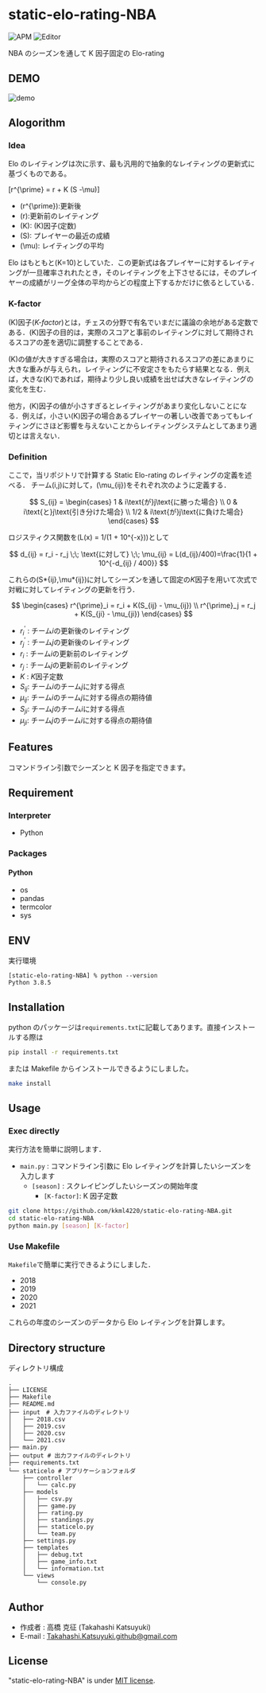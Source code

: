 # static-elo-rating-NBA

![APM](https://img.shields.io/badge/-Python-F9DC3E.svg?logo=python&style=flat)
![Editor](https://img.shields.io/badge/-Visual%20Studio%20Code-007ACC.svg?logo=visual-studio-code&style=flat)

NBA のシーズンを通して K 因子固定の Elo-rating

## DEMO

![demo](https://user-images.githubusercontent.com/58053010/210120770-13510656-2ba2-42e6-83a9-1f00b2468ed9.gif)

## Alogorithm

### Idea

Elo のレイティングは次に示す、最も汎用的で抽象的なレイティングの更新式に基づくものである。

\[r^{\prime} = r + K (S -\mu)\]

- \(r^{\prime}\):更新後
- \(r\):更新前のレイティング
- \(K\): \(K\)因子(定数)
- \(S\): プレイヤーの最近の成績
- \(\mu\): レイティングの平均

Elo はもともと\(K=10\)としていた．この更新式は各プレイヤーに対するレイティングが一旦確率されれたとき，そのレイティングを上下させるには，そのプレイヤーの成績がリーグ全体の平均からどの程度上下するかだけに依るとしている．

### K-factor

\(K\)因子(_K-factor_)とは，チェスの分野で有名でいまだに議論の余地がある定数である．\(K\)因子の目的は，実際のスコアと事前のレイティングに対して期待されるスコアの差を適切に調整することである．

\(K\)の値が大きすぎる場合は，実際のスコアと期待されるスコアの差にあまりに大きな重みが与えられ，レイティングに不安定さをもたらす結果となる．例えば，大きな\(K\)であれば，期待より少し良い成績を出せば大きなレイティングの変化を生む．

他方，\(K\)因子の値が小さすぎるとレイティングがあまり変化しないことになる．例えば，小さい\(K\)因子の場合あるプレイヤーの著しい改善であってもレイティングにさほど影響を与えないことからレイティングシステムとしてあまり適切とは言えない．

### Definition

ここで，当リポジトリで計算する Static Elo-rating のレイティングの定義を述べる．
チーム\(i,j\)に対して，\(\mu\_{ij}\)をそれぞれ次のように定義する．

$$
S_{ij} =
            \begin{cases}
                1   & i\text{が}j\text{に勝った場合}   \\
                0   & i\text{と}j\text{引き分けた場合} \\
                1/2 & i\text{が}j\text{に負けた場合}
            \end{cases}
$$

ロジスティクス関数を\(L(x) = 1/(1 + 10^{-x})\)として

$$
d_{ij} = r_i - r_j
        \;\; \text{に対して} \;\;
        \mu_{ij} = L(d_{ij}/400)=\frac{1}{1 + 10^{-d_{ij} / 400}}
$$

これらの\(S*{ij},\mu*{ij}\)に対してシーズンを通して固定の$K$因子を用いて次式で対戦に対してレイティングの更新を行う．

$$
\begin{cases}
                r^{\prime}_i = r_i + K(S_{ij} - \mu_{ij}) \\
                r^{\prime}_j = r_j + K(S_{ji} - \mu_{ji})
            \end{cases}
$$

- $r^{\prime}_i$ : チーム$i$の更新後のレイティング
- $r^{\prime}_j$ : チーム$j$の更新後のレイティング
- $r_i$ : チーム$i$の更新前のレイティング
- $r_j$ : チーム$j$の更新前のレイティング
- $K$ : $K$因子定数
- $S_{ij}$: チーム$i$のチーム$j$に対する得点
- $\mu_{ij}$: チーム$i$のチーム$j$に対する得点の期待値
- $S_{ji}$: チーム$j$のチーム$i$に対する得点
- $\mu_{ji}$: チーム$j$のチーム$i$に対する得点の期待値

## Features

コマンドライン引数でシーズンと K 因子を指定できます。

## Requirement

### Interpreter

- Python

### Packages

#### Python

- os
- pandas
- termcolor
- sys

## ENV

実行環境

```plantext
[static-elo-rating-NBA] % python --version
Python 3.8.5
```

## Installation

python のパッケージは`requirements.txt`に記載してあります。直接インストールする際は

```bash
pip install -r requirements.txt
```

または Makefile からインストールできるようにしました。

```bash
make install
```

## Usage

### Exec directly

実行方法を簡単に説明します．

- `main.py` : コマンドライン引数に Elo レイティングを計算したいシーズンを入力します
  - `[season]` : スクレイピングしたいシーズンの開始年度
    - `[K-factor]`: K 因子定数

```bash
git clone https://github.com/kkml4220/static-elo-rating-NBA.git
cd static-elo-rating-NBA
python main.py [season] [K-factor]
```

### Use Makefile

`Makefile`で簡単に実行できるようにしました．

- 2018
- 2019
- 2020
- 2021

これらの年度のシーズンのデータから Elo レイティングを計算します。

## Directory structure

ディレクトリ構成

```
.
├── LICENSE
├── Makefile
├── README.md
├── input　# 入力ファイルのディレクトリ
│   ├── 2018.csv
│   ├── 2019.csv
│   ├── 2020.csv
│   └── 2021.csv
├── main.py
├── output # 出力ファイルのディレクトリ
├── requirements.txt
└── staticelo # アプリケーションフォルダ
    ├── controller
    │   └── calc.py
    ├── models
    │   ├── csv.py
    │   ├── game.py
    │   ├── rating.py
    │   ├── standings.py
    │   ├── staticelo.py
    │   └── team.py
    ├── settings.py
    ├── templates
    │   ├── debug.txt
    │   ├── game_info.txt
    │   └── information.txt
    └── views
        └── console.py
```

## Author

- 作成者 : 高橋 克征 (Takahashi Katsuyuki)
- E-mail : [Takahashi.Katsuyuki.github@gmail.com](Takahashi.Katsuyuki.github@gmail.com)

## License

"static-elo-rating-NBA" is under [MIT license](https://en.wikipedia.org/wiki/MIT_License).
